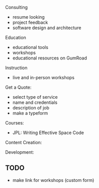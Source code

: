 Consulting
- resume looking
- project feedback
- software design and architecture


Education
- educational tools
- workshops
- educational resources on GumRoad 

Instruction
- live and in-person workshops

Get a Quote:
- select type of service
- name and credentials
- description of job
- make a typeform

Courses:
- JPL: Writing Effective Space Code

Content Creation:

Development:


## TODO
- make link for workshops (custom form)
